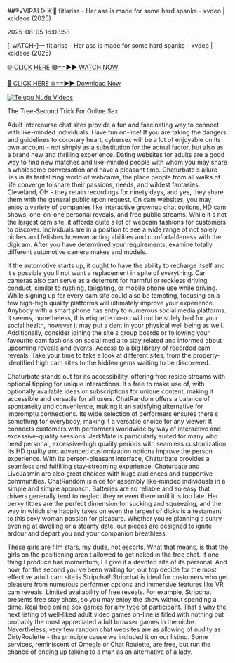 ##®️√VIRAL▷☀️👄    fitlariss - Her ass is made for some hard spanks - xvdeo &#124; xcideos (2025)

2025-08-05 16:03:58



[-wATCH-]—    fitlariss - Her ass is made for some hard spanks - xvdeo &#124; xcideos (2025)

[🌐 CLICK HERE 🟢==►► WATCH NOW](https://www.youtucams.com/tracking/githubcom)

[🔴 CLICK HERE 🌐==►► Download Now](https://www.youtucams.com/tracking/githubcom)

[![Telugu Nude Videos](https://i.imgur.com/dJHk4Zq.gif)](https://www.youtucams.com/tracking/githubcom)



The Tree-Second Trick For Online Sex

Adult intercourse chat sites provide a fun and fascinating way to connect with like-minded individuals. Have fun on-line! If you are taking the dangers and guidelines to coronary heart, cybersex will be a lot of enjoyable on its own account - not simply as a substitution for the actual factor, but also as a brand new and thrilling experience. Dating websites for adults are a good way to find new matches and like-minded people with whom you may share a wholesome conversation and have a pleasant time. Chaturbate s allure lies in its tantalizing world of webcams, the place people from all walks of life converge to share their passions, needs, and wildest fantasies. Cleveland, OH - they retain recordings for ninety days, and yes, they share them with the general public upon request. On cam websites, you may enjoy a variety of companies like interactive grownup chat options, HD cam shows, one-on-one personal reveals, and free public streams. While it s not the largest cam site, it affords quite a lot of webcam fashions for customers to discover. Individuals are in a position to see a wide range of not solely niches and fetishes however acting abilities and comfortableness with the digicam. After you have determined your requirements, examine totally different automotive camera makes and models.

If the automotive starts up, it ought to have the ability to recharge itself and it s possible you ll not want a replacement in spite of everything. Car cameras also can serve as a deterrent for harmful or reckless driving conduct, similar to rushing, tailgating, or mobile phone use while driving. While signing up for every cam site could also be tempting, focusing on a few high-high quality platforms will ultimately improve your experience. Anybody with a smart phone has entry to numerous social media platforms. It seems, nonetheless, this etiquette no-no will not be solely bad for your social health, however it may put a dent in your physical well being as well. Additionally, consider joining the site s group boards or following your favourite cam fashions on social media to stay related and informed about upcoming reveals and events. Access to a big library of recorded cam reveals. Take your time to take a look at different sites, from the properly-identified high cam sites to the hidden gems waiting to be discovered.

Chaturbate stands out for its accessibility, offering free reside streams with optional tipping for unique interactions. It s free to make use of, with optionally available ideas or subscriptions for unique content, making it accessible and versatile for all users. ChatRandom offers a balance of spontaneity and convenience, making it an satisfying alternative for impromptu connections. Its wide selection of performers ensures there s something for everybody, making it a versatile choice for any viewer. It connects customers with performers worldwide by way of interactive and excessive-quality sessions. JerkMate is particularly suited for many who need personal, excessive-high quality periods with seamless customization. Its HD quality and advanced customization options improve the person experience. With its person-pleasant interface, Chaturbate provides a seamless and fulfilling stay-streaming experience. Chaturbate and LiveJasmin are also great choices with huge audiences and supportive communities. ChatRandom is nice for assembly like-minded individuals in a simple and simple approach. Batteries are so reliable and so easy that drivers generally tend to neglect they re even there until it is too late. Her perky titties are the perfect dimension for sucking and squeezing, and the way in which she happily takes on even the largest of dicks is a testament to this sexy woman passion for pleasure. Whether you re planning a sultry evening at dwelling or a steamy date, our pieces are designed to ignite ardour and depart you and your companion breathless.

These girls are film stars, my dude, not escorts. What that means, is that the girls on the positioning aren t allowed to get naked in the free chat. If one thing I produce has momentum, I ll give it a devoted site of its personal. And now, for the second you ve been waiting for, our top decide for the most effective adult cam site is Stripchat! Stripchat is ideal for customers who get pleasure from numerous performer options and immersive features like VR cam reveals. Limited availability of free reveals. For example, Stripchat presents free stay chats, so you may enjoy the show without spending a dime. Real free online sex games for any type of participant. That s why the next listing of well-liked adult video games on-line is filled with nothing but probably the most appreciated adult browser games in the niche. Nevertheless, very few random chat websites are as allowing of nudity as DirtyRoulette - the principle cause we included it on our listing. Some services, reminiscent of Omegle or Chat Roulette, are free, but run the chance of ending up talking to a man as an alternative of a lady.